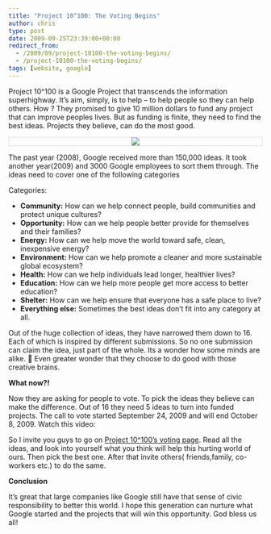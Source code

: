 ```yaml
---
title: "Project 10^100: The Voting Begins"
author: chris
type: post
date: 2009-09-25T23:39:00+00:00
redirect_from:
  - /2009/09/project-10100-the-voting-begins/
  - /project-10100-the-voting-begins/
tags: [website, google]
---
```


Project 10^100 is a Google Project that transcends the information superhighway. It&#8217;s aim, simply, is to help &#8211; to help people so they can help others. How ? They promised to give 10 million dollars to fund any project that can improve peoples lives. But as funding is finite, they need to find the best ideas.<!--more--> Projects they believe, can do the most good.

<div style="border: 1px solid #DDD; clear: both; text-align: center;">
  <a style="margin-left: 1em; margin-right: 1em;" href="//3.bp.blogspot.com/_BBS5bkzuLXM/Sr1TvZGmd3I/AAAAAAAADF8/UQFO6reQYbU/s1600-h/potatokorner-project-10-100.png"><img src="//3.bp.blogspot.com/_BBS5bkzuLXM/Sr1TvZGmd3I/AAAAAAAADF8/UQFO6reQYbU/s320/potatokorner-project-10-100.png" border="0" /></a>
</div>

The past year (2008), Google received more than 150,000 ideas. It took another year(2009) and 3000 Google employees to sort them through. The ideas need to cover one of the following categories

Categories:

- **Community:** How can we help connect people, build communities and protect unique cultures?
- **Opportunity:** How can we help people better provide for themselves and their families?
- **Energy:** How can we help move the world toward safe, clean, inexpensive energy?
- **Environment:** How can we help promote a cleaner and more sustainable global ecosystem?
- **Health:** How can we help individuals lead longer, healthier lives?
- **Education:** How can we help more people get more access to better education?
- **Shelter:** How can we help ensure that everyone has a safe place to live?
- **Everything else:** Sometimes the best ideas don&#8217;t fit into any category at all.

Out of the huge collection of ideas, they have narrowed them down to 16. Each of which is inspired by different submissions. So no one submission can claim the idea, just part of the whole. Its a wonder how some minds are alike. 🙂 Even greater wonder that they choose to do good with those creative brains.  
<a name="more"></a>

**What now?!**

Now they are asking for people to vote. To pick the ideas they believe can make the difference. Out of 16 they need 5 ideas to turn into funded projects. The call to vote started September 24, 2009 and will end October 8, 2009. Watch this video:

<div>
</div>

So I invite you guys to go on <a href="//www.project10tothe100.com/vote.html" target="_blank">Project 10^100&#8217;s voting page</a>. Read all the ideas, and look into yourself what you think will help this hurting world of ours. Then pick the best one. After that invite others( friends,family, co-workers etc.) to do the same.

**Conclusion**

It&#8217;s great that large companies like Google still have that sense of civic responsibility to better this world. I hope this generation can nurture what Google started and the projects that will win this opportunity. God bless us all!

